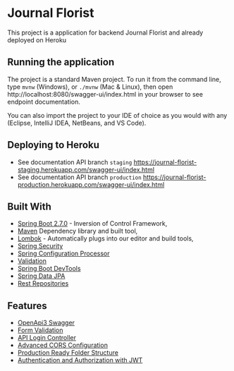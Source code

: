 # Journal Florist

This project is a application for backend Journal Florist and already deployed on Heroku

## Running the application

The project is a standard Maven project. To run it from the command line,
type `mvnw` (Windows), or `./mvnw` (Mac & Linux), then open
http://localhost:8080/swagger-ui/index.html in your browser to see endpoint documentation.

You can also import the project to your IDE of choice as you would with any
(Eclipse, IntelliJ IDEA, NetBeans, and VS Code).

## Deploying to Heroku

- See documentation API branch `staging` https://journal-florist-staging.herokuapp.com/swagger-ui/index.html
- See documentation API branch `production` https://journal-florist-production.herokuapp.com/swagger-ui/index.html


## Built With

* [Spring Boot 2.7.0](https://projects.spring.io/spring-boot/) - Inversion of Control Framework,
* [Maven](https://maven.apache.org) Dependency library and built tool,
* [Lombok](https://projectlombok.org/) - Automatically plugs into our editor and build tools,
* [Spring Security](https://docs.spring.io/spring-boot/docs/2.6.7/reference/htmlsingle/#boot-features-security)
* [Spring Configuration Processor](https://docs.spring.io/spring-boot/docs/2.6.7/reference/htmlsingle/#configuration-metadata-annotation-processor)
* [Validation](https://docs.spring.io/spring-boot/docs/2.6.7/reference/htmlsingle/#boot-features-validation)
* [Spring Boot DevTools](https://docs.spring.io/spring-boot/docs/2.6.7/reference/htmlsingle/#using-boot-devtools)
* [Spring Data JPA](https://docs.spring.io/spring-boot/docs/2.6.7/reference/htmlsingle/#boot-features-jpa-and-spring-data)
* [Rest Repositories](https://docs.spring.io/spring-boot/docs/2.6.7/reference/htmlsingle/#howto-use-exposing-spring-data-repositories-rest-endpoint)

## Features

- [OpenApi3 Swagger]()
- [Form Validation](https://formvalidation.io/)
- [API Login Controller]()
- [Advanced CORS Configuration]()
- [Production Ready Folder Structure]()
- [Authentication and Authorization with JWT]()